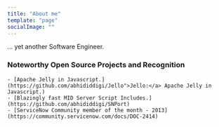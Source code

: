 ```yaml
---
title: "About me"
template: "page"
socialImage: ""
---
```


... yet another Software Engineer. 

### Noteworthy Open Source Projects and Recognition
	
	- [Apache Jelly in Javascript.](https://github.com/abhididdigi/Jello">Jello:</a> Apache Jelly in Javascript.)
	- [Blazingly fast MID Server Script Includes.](https://github.com/abhididdigi/SNPort)
	- [ServiceNow Community member of the month - 2013](https://community.servicenow.com/docs/DOC-2414)
